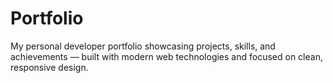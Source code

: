 # Portfolio
My personal developer portfolio showcasing projects, skills, and achievements — built with modern web technologies and focused on clean, responsive design.
